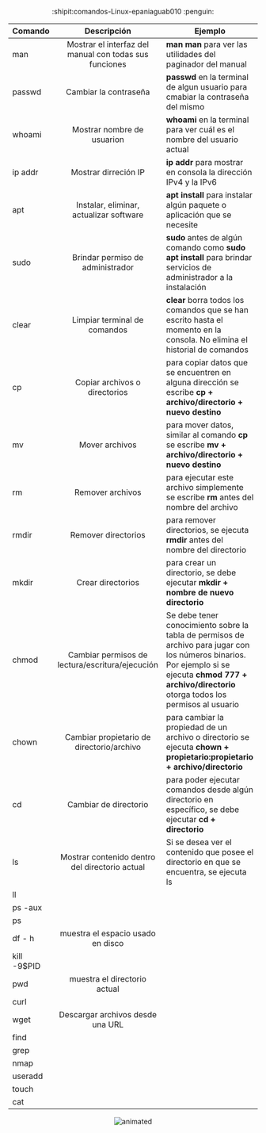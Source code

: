
<p align="center">
:shipit:comandos-Linux-epaniaguab010 :penguin:
</p>

  


    


| Comando | Descripción | Ejemplo |
| ------------- | :-------------: | ------------- |
| man | Mostrar el interfaz del manual con todas sus funciones   | **man man**  para ver las utilidades del paginador del manual  |
| passwd | Cambiar la contraseña | **passwd**  en la terminal de algun usuario para cmabiar la contraseña del mismo |
| whoami | Mostrar nombre de usuarion | **whoami**  en la terminal para ver cuál es el nombre del usuario actual  |
| ip addr  | Mostrar dirreción IP | **ip addr**  para mostrar en consola la dirección IPv4 y la IPv6 |
| apt  | Instalar, eliminar, actualizar software | **apt install**  para instalar algún paquete o aplicación que se necesite |
| sudo | Brindar permiso de administrador | **sudo**  antes de algún comando como **sudo apt install**  para brindar servicios de administrador a la instalación  |
| clear | Limpiar terminal de comandos | **clear** borra todos los comandos que se han escrito hasta el momento en la consola. No elimina el historial de comandos|
| cp | Copiar archivos o directorios | para copiar datos que se encuentren en alguna dirección se escribe **cp + archivo/directorio + nuevo destino**|
| mv | Mover archivos | para mover datos, similar al comando **cp** se escribe **mv + archivo/directorio + nuevo destino**|
| rm | Remover archivos | para ejecutar este archivo simplemente se  escribe **rm** antes del nombre del archivo |
| rmdir | Remover directorios | para remover directorios, se ejecuta **rmdir** antes del nombre del directorio |
| mkdir | Crear directorios | para crear un directorio, se debe ejecutar **mkdir + nombre de nuevo directorio** |
| chmod | Cambiar permisos de lectura/escritura/ejecución | Se debe tener conocimiento sobre la tabla de permisos de archivo para jugar con los números binarios. Por ejemplo si se ejecuta **chmod 777 + archivo/directorio** otorga todos los permisos al usuario |
| chown | Cambiar propietario de directorio/archivo | para cambiar la propiedad de un archivo o directorio se ejecuta **chown + propietario:propietario + archivo/directorio** |
| cd | Cambiar de directorio | para poder ejecutar comandos desde algún directorio en específico, se debe ejecutar **cd + directorio** | 
| ls | Mostrar contenido dentro del directorio actual | Si se desea ver el contenido que posee el directorio en que se encuentra, se ejecuta ls |
| ll | 
| ps -aux |
| ps |
| df - h| muestra el espacio usado en disco|
| kill -9$PID| 
| pwd | muestra el directorio actual |
| curl |
| wget | Descargar archivos desde una URL |
| find |
| grep |
| nmap |
| useradd | 
| touch |
| cat |

<p align="center">
  <img src="https://user-images.githubusercontent.com/98858991/155067320-9354bf78-61bb-4901-85aa-439bc629593a.gif" alt="animated" />
</p>

